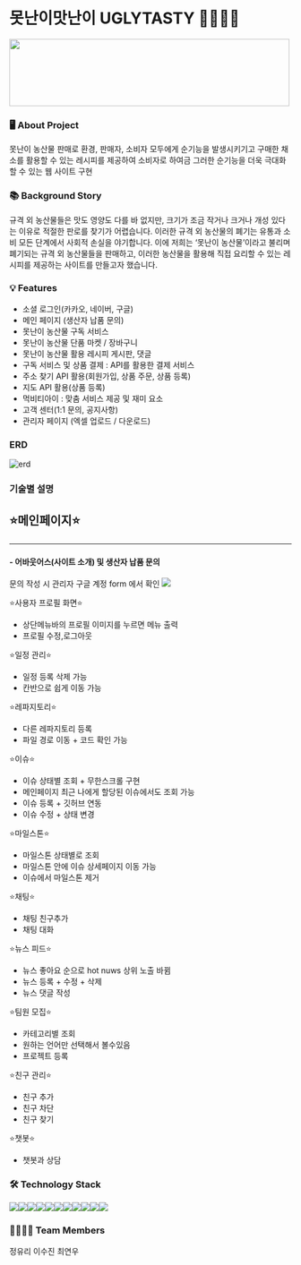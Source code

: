 # 못난이맛난이 UGLYTASTY 🥕🥦🥔🍎
<img src="https://github.com/squidsquad6/uglytasty/assets/145431108/f4b8c61c-9653-4845-b87c-551f11857bef"  width="500" height="120"/>  



### 🖥 About Project
못난이 농산물 판매로 환경, 판매자, 소비자 모두에게 순기능을 발생시키기고 구매한 채소를 활용할 수 있는 레시피를 제공하여 소비자로 하여금 그러한 순기능을 더욱 극대화할 수 있는 웹 사이트 구현  



### 📚 Background Story
규격 외 농산물들은 맛도 영양도 다를 바 없지만, 크기가 조금 작거나 크거나 개성 있다는 이유로 적절한 판로를 찾기가 어렵습니다. 이러한 규격 외 농산물의 폐기는 유통과 소비 모든 단계에서 사회적 손실을 야기합니다.
이에 저희는 ‘못난이 농산물’이라고 불리며 폐기되는 규격 외 농산물들을 판매하고, 이러한 농산물을 활용해 직접 요리할 수 있는 레시피를 제공하는 사이트를 만들고자 했습니다.  



### 💡 Features
- 소셜 로그인(카카오, 네이버, 구글)
- 메인 페이지 (생산자 납품 문의)
- 못난이 농산물 구독 서비스
- 못난이 농산물 단품 마켓 / 장바구니
- 못난이 농산물 활용 레시피 게시판, 댓글
- 구독 서비스 및 상품 결제 : API를 활용한 결제 서비스
- 주소 찾기 API 활용(회원가입, 상품 주문, 상품 등록)
- 지도 API 활용(상품 등록)
- 먹비티아이 : 맞춤 서비스 제공 및 재미 요소
- 고객 센터(1:1 문의, 공지사항)
- 관리자 페이지 (엑셀 업로드 / 다운로드)



### ERD
![erd](https://github.com/squidsquad6/uglytasty/assets/145431108/8c5eb9b1-1226-4917-8495-94df52288fbd)  



### 기술별 설명
## ⭐메인페이지⭐<hr>
#### - 어바웃어스(사이트 소개) 및 생산자 납품 문의
문의 작성 시 관리자 구글 계정 form 에서 확인
<img src="https://github.com/squidsquad6/uglytasty/assets/134485735/92e7bae7-cede-489b-8714-e339cfbf3e5c">

⭐사용자 프로필 화면⭐
- 상단메뉴바의 프로필 이미지를 누르면 메뉴 출력
- 프로필 수정,로그아웃

⭐일정 관리⭐
- 일정 등록 삭제 가능
- 칸반으로 쉽게 이동 가능

⭐레파지토리⭐
- 다른 레파지토리 등록
- 파일 경로 이동 + 코드 확인 가능

⭐이슈⭐
- 이슈 상태별 조회 + 무한스크롤 구현
- 메인페이지 최근 나에게 할당된 이슈에서도 조회 가능
- 이슈 등록 + 깃허브 연동
- 이슈 수정 + 상태 변경

⭐마일스톤⭐
- 마일스톤 상태별로 조회
- 마일스톤 안에 이슈 상세페이지 이동 가능
- 이슈에서 마일스톤 제거

⭐채팅⭐
- 채팅 친구추가
- 채팅 대화

⭐뉴스 피드⭐
- 뉴스 좋아요 순으로 hot nuws 상위 노출 바뀜
- 뉴스 등록 + 수정 + 삭제
- 뉴스 댓글 작성

⭐팀원 모집⭐
- 카테고리별 조회
- 원하는 언어만 선택해서 볼수있음
- 프로젝트 등록

⭐친구 관리⭐
- 친구 추가
- 친구 차단
- 친구 찾기

⭐챗봇⭐
- 챗봇과 상담







### 🛠 Technology Stack
<div style="display:flex; flex-direction:row;">
    <img src="https://img.shields.io/badge/Java-007396?style=for-the-badge&logo=Java&logoColor=white"> 
    <img src="https://img.shields.io/badge/Spring-6DB33F?style=for-the-badge&logo=spring&logoColor=white"> 
  <img src="https://img.shields.io/badge/github-181717?style=for-the-badge&logo=github&logoColor=white"> 
    <img src="https://img.shields.io/badge/oracle-F80000?style=for-the-badge&logo=oracle&logoColor=white"> 
  <img src="https://img.shields.io/badge/jquery-0769AD?style=for-the-badge&logo=jquery&logoColor=white"> 
    <br>
    <img src="https://img.shields.io/badge/apache tomcat-F8DC75?style=for-the-badge&logo=apachetomcat&logoColor=black">
 <img src="https://img.shields.io/badge/visual studio code-007ACC?style=for-the-badge&logo=visualstudiocode&logoColor=white">
    <br>
      <img src="https://img.shields.io/badge/html5-E34F26?style=for-the-badge&logo=html5&logoColor=white"> 
    <img src="https://img.shields.io/badge/css-1572B6?style=for-the-badge&logo=css3&logoColor=white"> 
    <img src="https://img.shields.io/badge/javascript-F7DF1E?style=for-the-badge&logo=javascript&logoColor=black"> 
    <img src="https://img.shields.io/badge/bootstrap-7952B3?style=for-the-badge&logo=bootstrap&logoColor=white">
</div> 



### 👨‍👩‍👧‍👦 Team Members
정유리 이수진 최연우  
